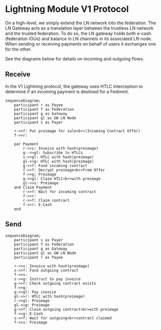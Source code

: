 # Lightning Module V1 Protocol
On a high-level, we simply extend the LN network into the federation. The LN
Gateway acts as a translation layer between the trustless LN network and the
trusted federation. To do so, the LN gateway holds both e-cash (federation
IOUs) and balance in LN channels in its associated LN node. When sending
or receiving payments on behalf of users it exchanges one for the other.

See the diagrams below for details on incoming and outgoing flows.

## Receive

In the V1 Lightning protocol, the gateway uses HTLC interception to determine if an incoming payment is destined for a Fedimint.

```mermaid
sequenceDiagram;
    participant r as Payee
    participant f as Federation
    participant g as Gateway
    participant gl as GW LN Node
    participant s as Payer

    r->>f: Put preimage for sale<br>(Incoming Contract Offer)
    f->>r: 

    par Payment
        r->>s: Invoice with hash(preimage)
        g-->>gl: Subscribe to HTLCs
        s->>gl: HTLC with hash(preimage)
        gl->>g: HTLC with hash(preimage)
        g->>f: Fund incoming contract
        f->>f: Decrypt preimage<br>from Offer
        f->>g: Preimage
        g->>gl: Claim HTLC<br>with preimage
        gl->>s: Preimage
    and Claim Payment
        r->>f: Wait for incoming contract
        f->>r: 
        r->>f: Claim contract
        f->>r: E-Cash
    end
```

## Send

```mermaid
sequenceDiagram;
    participant s as Payer
    participant f as Federation
    participant g as Gateway
    participant gl as GW LN Node
    participant r as Payee

    r->>s: Invoice with hash(preimage)
    s->>f: Fund outgoing contract
    f->>s: 
    s->>g: Instruct to pay invoice
    g->>f: Check outgoing contract exists
    f->>g: 
    g->>gl: Pay invoice
    gl->>r: HTLC with hash(preimage)
    r->>gl: Preimage
    gl->>g: Preimage
    g->>f: Claim outgoing contract<br>with preimage
    f->>g: E-Cash
    s->>f: Wait for outgoing<br>contract claimed
    f->>s: Preimage
```
